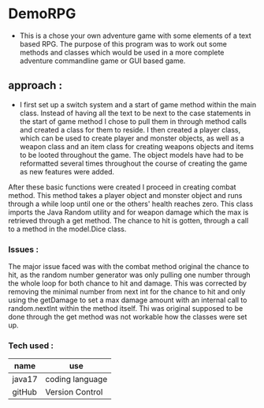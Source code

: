 # DemoRPG
* This is a chose your own adventure game with some elements of a text based RPG. The purpose of this program was to
work out some methods and classes which would be used in a more complete adventure commandline game or GUI based game.

## approach :
* I first set up a switch system and a start of game method within the main class. Instead of having all the text to be 
next to the case statements in the start of game method I chose to pull them in through method calls and created a class
for them to reside. I then created a player class, which can be used to create player and monster objects, as well as a 
weapon class and an item class for creating weapons objects and items to be looted throughout the game. The object models
have had to be reformatted several times throughout the course of creating the game as new features were added.

After these basic functions were created I proceed in creating combat method. This method takes a player object and
monster object and runs through a while loop until one or the others' health reaches zero. This class imports the Java 
Random utility and for weapon damage which the max is retrieved through a get method. The chance to hit is gotten, through
a call to a method in the model.Dice class. 


### Issues :
The major issue faced was with the combat method original the chance to hit, as the random number generator was only
pulling one number through the whole loop for both chance to hit and damage. This was corrected by removing the minimal 
number from next int for the chance to hit and only using the getDamage to set a max damage amount with an internal call 
to random.nextInt within the method itself. Thi was original supposed to be done through the get method was not workable 
how the classes were set up. 


### Tech used :

|    name   |     use         
------------|-----------------
| java17    | coding language |
| gitHub    | Version Control |


